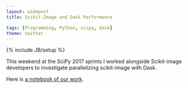 ```yaml
---
layout: widepost
title: Scikit-Image and Dask Performance

tags: [Programming, Python, scipy, dask]
theme: twitter
---
```

{% include JB/setup %}

This weekend at the SciPy 2017 sprints I worked alongside Scikit-image
developers to investigate parallelizing scikit-image with Dask.

Here is [a notebook of our work](https://nbviewer.jupyter.org/gist/mrocklin/ec745d6c2a12dddddb125ef460a4da76).
